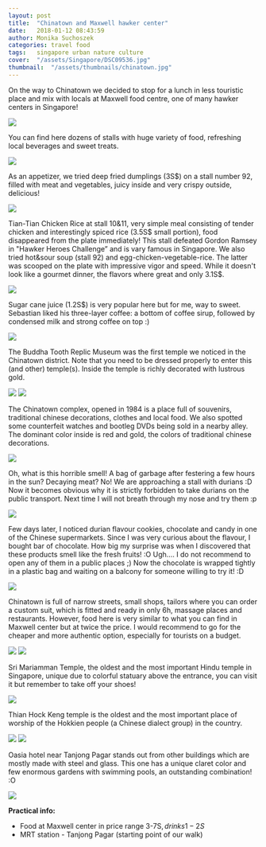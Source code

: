 ```yaml
---
layout: post
title:  "Chinatown and Maxwell hawker center"
date:   2018-01-12 08:43:59
author: Monika Suchoszek
categories: travel food
tags:	singapore urban nature culture
cover:  "/assets/Singapore/DSC09536.jpg"
thumbnail:  "/assets/thumbnails/chinatown.jpg"
---
```

On the way to Chinatown we decided to stop for a lunch in less touristic place and mix with locals at Maxwell 
food centre, one of many hawker centers in Singapore!

<img src="/assets/Singapore/DSC09471.jpg">

You can find here dozens of stalls with huge variety of food, refreshing local beverages and sweet treats.

<img src="/assets/Singapore/DSC09472.jpg">

As an appetizer, we tried deep fried dumplings (3S$) on a stall number 92, filled with meat and vegetables, juicy 
inside and very crispy outside, delicious!

<img src="/assets/Singapore/DSC09472.1.jpg">

Tian-Tian Chicken Rice at stall 10&amp;11, very simple meal consisting of tender chicken and interestingly spiced rice 
(3.5S$ small portion), food disappeared from the plate immediately!
This stall defeated Gordon Ramsey in "Hawker Heroes Challenge” and is vary famous in Singapore. We also tried 
hot&amp;sour soup (stall 92) and egg-chicken-vegetable-rice. The latter was scooped on the plate with impressive 
vigor and speed. While it doesn't look like a gourmet dinner, the flavors where great and only 3.1S$.

<img src="/assets/Singapore/DSC09472.2.jpg">

Sugar cane juice (1.2S$) is very popular here but for me, way to sweet. Sebastian liked his three-layer coffee: a 
bottom of coffee sirup, followed by condensed milk and strong coffee on top :)

<img src="/assets/Singapore/DSC09472.3.jpg">

The Buddha Tooth Replic Museum was the first temple we noticed in the Chinatown district. Note that you need to be 
dressed properly to enter this (and other) temple(s). Inside the temple is richly decorated with lustrous gold.

<img src="/assets/Singapore/DSC09476.jpg">
<img src="/assets/Singapore/DSC09488.jpg">

The Chinatown complex, opened in 1984 is a place full of souvenirs, traditional chinese decorations, clothes and 
local food. We also spotted some counterfeit watches and bootleg DVDs being sold in a nearby alley. The dominant 
color inside is red and gold, the colors of traditional chinese decorations.

<img src="/assets/Singapore/DSC09496.jpg">

Oh, what is this horrible smell! A bag of garbage after festering a few hours in the sun? Decaying meat? No! We 
are approaching a stall with durians :D Now it becomes obvious why it is strictly forbidden to take durians on the 
public transport. Next time I will not breath through my nose and try them :p

<img src="/assets/Singapore/DSC09497.jpg">

Few days later, I noticed durian flavour cookies, chocolate and candy in one of the Chinese supermarkets. Since I 
was very curious about the flavour, I bought bar of chocolate. How big my surprise was when I discovered that these 
products smell like the fresh fruits! :O Ugh.... I do not recommend to open any of them in a public places ;) Now the 
chocolate is wrapped tightly in a plastic bag and waiting on a balcony for someone willing to try it! :D

<img src="/assets/Singapore/IMG_20180112_18253884501.jpg">

Chinatown is full of narrow streets, small shops, tailors where you can order a custom suit, which is fitted and 
ready in only 6h, massage places and restaurants. However, food here is very similar to what you can find in Maxwell 
center but at twice the price. I would recommend to go for the cheaper and more authentic option, especially for 
tourists on a budget.

<div class="row">
<img src="/assets/Singapore/DSC09478-1-e1515723684531.jpg">
<img src="/assets/Singapore/DSC09508-e1515723760877.jpg">
</div>

Sri Mariamman Temple, the oldest and the most important Hindu temple in Singapore, unique due to colorful statuary 
above the entrance, you can visit it but remember to take off your shoes!

<img src="/assets/Singapore/DSC09525.jpg">

Thian Hock Keng temple is the oldest and the most important place of worship of the Hokkien people (a Chinese dialect 
group) in the country.

<img src="/assets/Singapore/DSC09526.jpg">
<img src="/assets/Singapore/DSC09536.jpg">

Oasia hotel near Tanjong Pagar stands out from other buildings which are mostly made with steel and glass. This one 
has a unique claret color and few enormous gardens with swimming pools, an outstanding combination! :O

<img src="/assets/Singapore/DSC09541-e1515723702413.jpg">


__Practical info:__
  * Food at Maxwell center in price range 3-7S$, drinks 1-2S$
  * MRT station - Tanjong Pagar (starting point of our walk)
  
